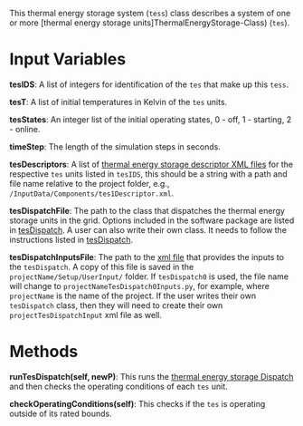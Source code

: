 This thermal energy storage system (`tess`) class describes a system of one or more [thermal energy storage units]ThermalEnergyStorage-Class) (`tes`). 

# Input Variables
**tesIDS**: A list of integers for identification of the `tes` that make up this `tess`.

**tesT**: A list of initial temperatures in Kelvin of the `tes` units.

**tesStates**: An integer list of the initial operating states, 0 - off, 1 - starting, 2 - online.

**timeStep**: The length of the simulation steps in seconds. 

**tesDescriptors**: A list of [thermal energy storage descriptor XML files](tesDescriptor.xml-:-Thermal-Energy-Storage-System) for the respective `tes` units listed in `tesIDS`, this should be a string with a path and file name  relative to the project folder, e.g., `/InputData/Components/tes1Descriptor.xml`.

**tesDispatchFile**: The path to the class that dispatches the thermal energy storage units in the grid. Options included in the software package are listed in [tesDispatch](Model-Controls-tesDispatch). A user can also write their own class. It needs to follow the instructions listed in [tesDispatch](Model-Controls-tesDispatch).

**tesDispatchInputsFile**: The path to the [xml file](Model-Resources-Setup-projectTesDispatchInputs) that provides the inputs to the `tesDispatch`. A copy of this file is saved in the `projectName/Setup/UserInput/` folder. If `tesDispatch0` is used, the file name will change to `projectNameTesDispatch0Inputs.py`, for example, where `projectName` is the name of the project.  If the user writes their own `tesDispatch` class, then they will need to create their own `projectTesDispatchInput` xml file as well.

# Methods
**runTesDispatch(self, newP)**: This runs the [thermal energy storage Dispatch](Model-Controls-tesDispatch) and then checks the operating conditions of each `tes` unit. 

**checkOperatingConditions(self)**: This checks if the `tes` is operating outside of its rated bounds. 


